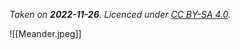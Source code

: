 *Taken on **2022-11-26**. Licenced under [CC BY-SA 4.0](http://creativecommons.org/licenses/by-sa/4.0/).*

![[Meander.jpeg]]